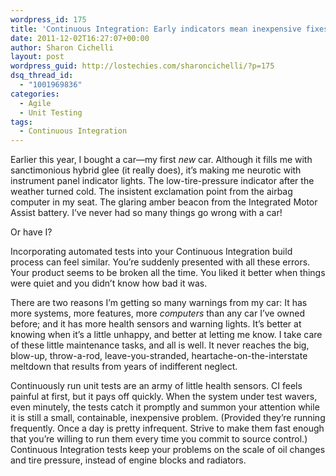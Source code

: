 ```yaml
---
wordpress_id: 175
title: 'Continuous Integration: Early indicators mean inexpensive fixes'
date: 2011-12-02T16:27:07+00:00
author: Sharon Cichelli
layout: post
wordpress_guid: http://lostechies.com/sharoncichelli/?p=175
dsq_thread_id:
  - "1001969836"
categories:
  - Agile
  - Unit Testing
tags:
  - Continuous Integration
---
```

Earlier this year, I bought a car&mdash;my first _new_ car. Although it fills me with sanctimonious hybrid glee (it really does), it&#8217;s making me neurotic with instrument panel indicator lights. The low-tire-pressure indicator after the weather turned cold. The insistent exclamation point from the airbag computer in my seat. The glaring amber beacon from the Integrated Motor Assist battery. I&#8217;ve never had so many things go wrong with a car!

Or have I?

Incorporating automated tests into your Continuous Integration build process can feel similar. You&#8217;re suddenly presented with all these errors. Your product seems to be broken all the time. You liked it better when things were quiet and you didn&#8217;t know how bad it was.

There are two reasons I&#8217;m getting so many warnings from my car: It has more systems, more features, more _computers_ than any car I&#8217;ve owned before; and it has more health sensors and warning lights. It&#8217;s better at knowing when it&#8217;s a little unhappy, and better at letting me know. I take care of these little maintenance tasks, and all is well. It never reaches the big, blow-up, throw-a-rod, leave-you-stranded, heartache-on-the-interstate meltdown that results from years of indifferent neglect.

Continuously run unit tests are an army of little health sensors. CI feels painful at first, but it pays off quickly. When the system under test wavers, even minutely, the tests catch it promptly and summon your attention while it is still a small, containable, inexpensive problem. (Provided they&#8217;re running frequently. Once a day is pretty infrequent. Strive to make them fast enough that you&#8217;re willing to run them every time you commit to source control.) Continuous Integration tests keep your problems on the scale of oil changes and tire pressure, instead of engine blocks and radiators.